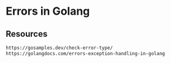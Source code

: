 # Errors in Golang

## Resources

```html
https://gosamples.dev/check-error-type/
https://golangdocs.com/errors-exception-handling-in-golang
```

